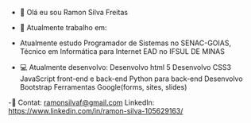 - 👋 Olá eu sou Ramon Silva Freitas
  
- 💼 Atualmente trabalho em:
  
- Atualmente estudo Programador de Sistemas no SENAC-GOIAS, Técnico em Informática para Internet EAD no IFSUL DE MINAS
  
- 💻 Atualmente desenvolvo:
      Desenvolvo html 5
      Desenvolvo CSS3
      JavaScript front-end e back-end
      Python para back-end
      Desenvolvo Bootstrap
      Ferramentas Google(forms, sites, slides)
  
-📧 Contat: ramonsilvaf@gmail.com
    LinkedIn: https://www.linkedin.com/in/ramon-silva-105629163/
<!---
ramonsilv/ramonsilv is a ✨ special ✨ repository because its `README.md` (this file) appears on your GitHub profile.
You can click the Preview link to take a look at your changes.
--->
